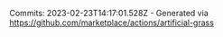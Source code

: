 Commits: 2023-02-23T14:17:01.528Z - Generated via https://github.com/marketplace/actions/artificial-grass
<br>
